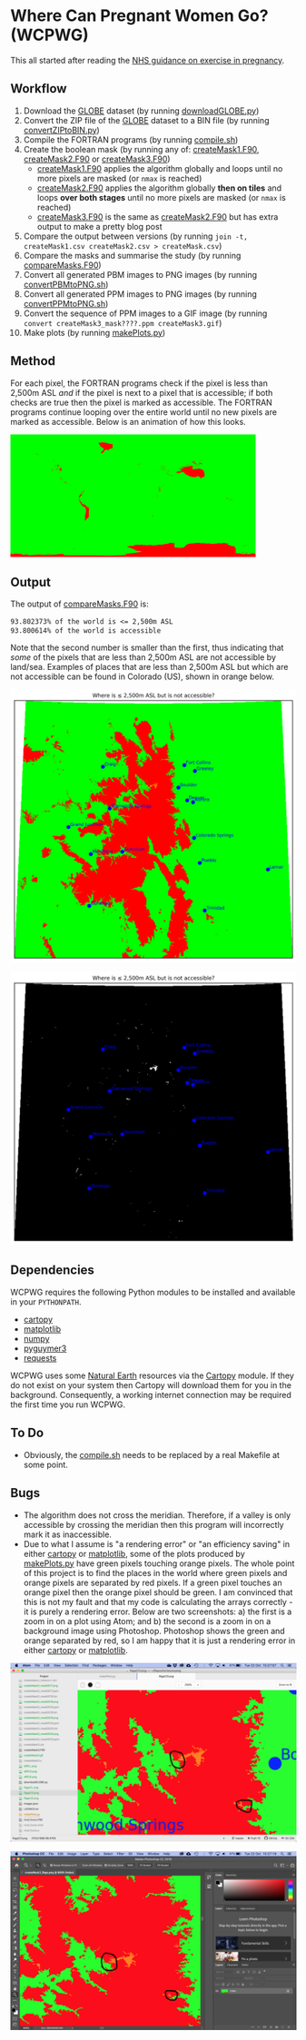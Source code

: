 # Where Can Pregnant Women Go? (WCPWG)

This all started after reading the [NHS guidance on exercise in pregnancy](https://www.nhs.uk/conditions/pregnancy-and-baby/pregnancy-exercise/).

## Workflow

1. Download the [GLOBE](https://www.ngdc.noaa.gov/mgg/topo/globe.html) dataset (by running [downloadGLOBE.py](downloadGLOBE.py))
2. Convert the ZIP file of the [GLOBE](https://www.ngdc.noaa.gov/mgg/topo/globe.html) dataset to a BIN file (by running [convertZIPtoBIN.py](convertZIPtoBIN.py))
3. Compile the FORTRAN programs (by running [compile.sh](compile.sh))
4. Create the boolean mask (by running any of: [createMask1.F90](createMask1.F90), [createMask2.F90](createMask2.F90) or [createMask3.F90](createMask3.F90))
    * [createMask1.F90](createMask1.F90) applies the algorithm globally and loops until no more pixels are masked (or `nmax` is reached)
    * [createMask2.F90](createMask2.F90) applies the algorithm globally **then on tiles** and loops **over both stages** until no more pixels are masked (or `nmax` is reached)
    * [createMask3.F90](createMask3.F90) is the same as [createMask2.F90](createMask2.F90) but has extra output to make a pretty blog post
5. Compare the output between versions (by running `join -t, createMask1.csv createMask2.csv > createMask.csv`)
6. Compare the masks and summarise the study (by running [compareMasks.F90](compareMasks.F90))
7. Convert all generated PBM images to PNG images (by running [convertPBMtoPNG.sh](convertPBMtoPNG.sh))
8. Convert all generated PPM images to PNG images (by running [convertPPMtoPNG.sh](convertPPMtoPNG.sh))
9. Convert the sequence of PPM images to a GIF image (by running `convert createMask3_mask????.ppm createMask3.gif`)
10. Make plots (by running [makePlots.py](makePlots.py))

## Method

For each pixel, the FORTRAN programs check if the pixel is less than 2,500m ASL *and* if the pixel is next to a pixel that is accessible; if both checks are true then the pixel is marked as accessible. The FORTRAN programs continue looping over the entire world until no new pixels are marked as accessible. Below is an animation of how this looks.

![Animation of method](createMask3.gif)

## Output

The output of [compareMasks.F90](compareMasks.F90) is:

```
93.802373% of the world is <= 2,500m ASL
93.800614% of the world is accessible
```

Note that the second number is smaller than the first, thus indicating that *some* of the pixels that are less than 2,500m ASL are not accessible by land/sea. Examples of places that are less than 2,500m ASL but which are not accessible can be found in Colorado (US), shown in orange below.

![all three types of places](flagsCO.png)

![places less than 2,500m ASL but which are not accessible](diffCO.png)

## Dependencies

WCPWG requires the following Python modules to be installed and available in your `PYTHONPATH`.

* [cartopy](https://pypi.org/project/Cartopy)
* [matplotlib](https://pypi.org/project/matplotlib)
* [numpy](https://pypi.org/project/numpy)
* [pyguymer3](https://github.com/Guymer/PyGuymer3)
* [requests](https://pypi.org/project/requests)

WCPWG uses some [Natural Earth](http://www.naturalearthdata.com/) resources via the [Cartopy](http://scitools.org.uk/cartopy/) module. If they do not exist on your system then Cartopy will download them for you in the background. Consequently, a working internet connection may be required the first time you run WCPWG.

## To Do

* Obviously, the [compile.sh](compile.sh) needs to be replaced by a real Makefile at some point.

## Bugs

* The algorithm does not cross the meridian. Therefore, if a valley is only accessible by crossing the meridian then this program will incorrectly mark it as inaccessible.
* Due to what I assume is "a rendering error" or "an efficiency saving" in either [cartopy](https://pypi.org/project/Cartopy) or [matplotlib](https://pypi.org/project/matplotlib), some of the plots produced by [makePlots.py](makePlots.py) have green pixels touching orange pixels. The whole point of this project is to find the places in the world where green pixels and orange pixels are separated by red pixels. If a green pixel touches an orange pixel then the orange pixel should be green. I am convinced that this is not my fault and that my code is calculating the arrays correctly - it is purely a rendering error. Below are two screenshots: a) the first is a zoom in on a plot using Atom; and b) the second is a zoom in on a background image using Photoshop. Photoshop shows the green and orange separated by red, so I am happy that it is just a rendering error in either [cartopy](https://pypi.org/project/Cartopy) or [matplotlib](https://pypi.org/project/matplotlib).

![Screenshot from Atom](Screenshot_Atom.png)

![Screenshot from Photoshop](Screenshot_Photoshop.png)
